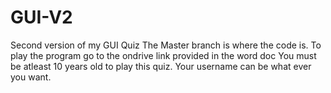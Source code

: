 # GUI-V2
Second version of my GUI Quiz
The Master branch is where the code is.
To play the program go to the ondrive link provided in the word doc
You must be atleast 10 years old to play this quiz.
Your username can be what ever you want.
